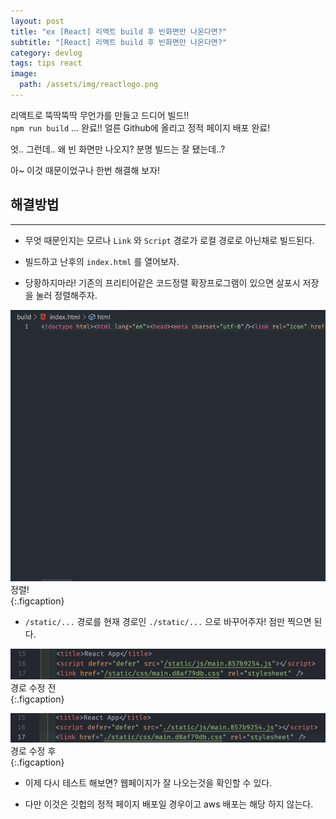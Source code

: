 ```yaml
---
layout: post
title: "ex [React] 리액트 build 후 빈화면만 나온다면?"
subtitle: "[React] 리액트 build 후 빈화면만 나온다면?"
category: devlog
tags: tips react
image:
  path: /assets/img/reactlogo.png
---
```


리액트로 뚝딱뚝딱 무언가를 만들고 드디어 빌드!!  
`npm run build` ... 완료!! 얼른 Github에 올리고 정적 페이지 배포 완료!

엇.. 그런데.. 왜 빈 화면만 나오지? 분명 빌드는 잘 됐는데..?

아~ 이것 때문이었구나 한번 해결해 보자!

<!-- more -->

## 해결방법

---

- 무엇 때문인지는 모르나 `Link` 와 `Script` 경로가 로컬 경로로 아닌채로 빌드된다.

- 빌드하고 난후의 `index.html` 를 열어보자.

- 당황하지마라! 기존의 프리티어같은 코드정렬 확장프로그램이 있으면 살포시 저장을 눌러 정렬해주자.

![index](../../../assets/img/tips/../til/2022-03-14/2022-03-14-01.gif)  
정렬!  
{:.figcaption}

- `/static/...` 경로를 현재 경로인 `./static/...` 으로 바꾸어주자! 점만 찍으면 된다.

![경로수정전](../../../assets/img/tips/../til/2022-03-14/2022-03-14-02.png)
경로 수정 전  
{:.figcaption}

![경로수정전](../../../assets/img/tips/../til/2022-03-14/2022-03-14-03.png)
경로 수정 후  
{:.figcaption}

- 이제 다시 테스트 해보면? 웹페이지가 잘 나오는것을 확인할 수 있다.

- 다만 이것은 깃헙의 정적 페이지 배포일 경우이고 aws 배포는 해당 하지 않는다.
